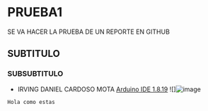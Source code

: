 # PRUEBA1
SE VA HACER LA PRUEBA DE UN REPORTE EN GITHUB
## SUBTITULO
### SUBSUBTITULO
- IRVING DANIEL CARDOSO MOTA
[Arduino IDE 1.8.19](https://www.arduino.cc/en/software)
![]![image](https://github.com/user-attachments/assets/dee4861f-d7d5-4f23-929d-907248a3a418)

```
Hola como estas
```
